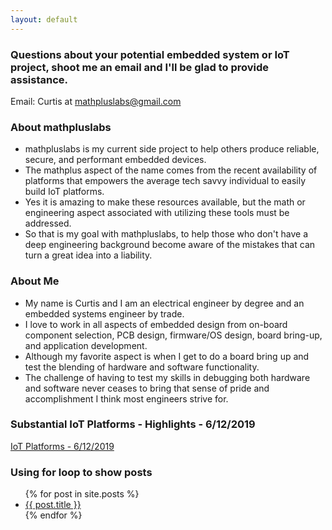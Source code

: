 ```yaml
---
layout: default
---
```

### Questions about your potential embedded system or IoT project, shoot me an email and I'll be glad to provide assistance. 

Email: Curtis at mathpluslabs@gmail.com

### About mathpluslabs
- mathpluslabs is my current side project to help others produce reliable, secure, and performant embedded devices.
- The mathplus aspect of the name comes from the recent availability of platforms that empowers the average tech savvy individual to easily build IoT platforms.
- Yes it is amazing to make these resources available, but the math or engineering aspect associated with utilizing these tools must be addressed.
- So that is my goal with mathpluslabs, to help those who don't have a deep engineering background become aware of the mistakes that can turn a great idea into a liability.

### About Me
- My name is Curtis and I am an electrical engineer by degree and an embedded systems engineer by trade. 
- I love to work in all aspects of embedded design from on-board component selection, PCB design, firmware/OS design, board bring-up, and application development. 
- Although my favorite aspect is when I get to do a board bring up and test the blending of hardware and software functionality. 
- The challenge of having to test my skills in debugging both hardware and software never ceases to bring that sense of pride and accomplishment I think most engineers strive for.

### Substantial IoT Platforms - Highlights - 6/12/2019
[IoT Platforms - 6/12/2019](_posts/iotPlatforms.md)


### Using for loop to show posts
<ul>
  {% for post in site.posts %}
    <li>
      <a href="{{ post.url }}">{{ post.title }}</a>
    </li>
  {% endfor %}
</ul>